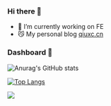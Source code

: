 ### Hi there 👋

<!--
**qiuxchao/qiuxchao** is a ✨ _special_ ✨ repository because its `README.md` (this file) appears on your GitHub profile.

Here are some ideas to get you started:

- 🔭 I’m currently working on ...
- 🌱 I’m currently learning ...
- 👯 I’m looking to collaborate on ...
- 🤔 I’m looking for help with ...
- 💬 Ask me about ...
- 📫 How to reach me: ...
- 😄 Pronouns: ...
- ⚡ Fun fact: ...
-->

- 🔭 I’m currently working on FE
- 😼 My personal blog [qiuxc.cn](https://qiuxc.cn)


### Dashboard 🔴

![Anurag's GitHub stats](https://github-readme-stats.vercel.app/api?username=qiuxchao&show_icons=true&theme=radical)

[![Top Langs](https://github-readme-stats.vercel.app/api/top-langs/?username=qiuxchao&theme=radical)](https://github.com/anuraghazra/github-readme-stats)

<img src="https://visitor-badge.glitch.me/badge?page_id=qiuxchao" />
